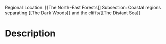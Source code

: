 Regional Location: [[The North-East Forests]]
Subsection: Coastal regions separating [[The Dark Woods]] and the cliffs/[[The Distant Sea]]
# Description
